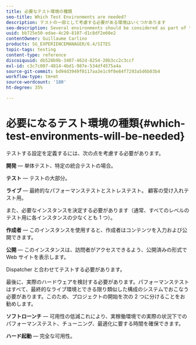 ```yaml
---
title: 必要なテスト環境の種類
seo-title: Which Test Environments are needed?
description: テストの一部として考慮する必要がある環境はいくつかあります
seo-description: Several environments should be considered as part of testing
uuid: bb725e50-edae-4c20-8107-d1c8df2e60e2
contentOwner: Guillaume Carlino
products: SG_EXPERIENCEMANAGER/6.4/SITES
topic-tags: testing
content-type: reference
discoiquuid: db528b9b-3407-462d-8254-20b3cc2c3ccf
exl-id: c3c7c007-4814-4bd1-987e-534df4575a4a
source-git-commit: bd94d3949f0117aa3e1c9f0e84f7293a5d6b03b4
workflow-type: tm+mt
source-wordcount: '180'
ht-degree: 35%

---
```


# 必要になるテスト環境の種類{#which-test-environments-will-be-needed}

テストする設定を定義するには、次の点を考慮する必要があります。

**開発**  — 単体テスト、特定の統合テストの場合。

**テスト**  — テストの大部分。

**ライブ**  — 最終的なパフォーマンステストとストレステスト。 顧客の受け入れテスト用。

また、必要なインスタンスを決定する必要があります（通常、すべてのレベルのテスト用に各インスタンスの少なくとも 1 つ）。

**作成者**  — このインスタンスを使用すると、作成者はコンテンツを入力および公開できます。

**公開**  — このインスタンスは、訪問者がアクセスできるよう、公開済みの形式で Web サイトを表示します。

Dispatcher と合わせてテストする必要があります。

最後に、実際のハードウェアを検討する必要があります。パフォーマンステストはすべて、最終的なライブ環境とできる限り類似した構成のシステムでおこなう必要があります。このため、プロジェクトの開始を次の 2 つに分けることをお勧めします。

**ソフトローンチ**  — 可用性の低減これにより、実稼働環境での実際の状況下でのパフォーマンステスト、チューニング、最適化に要する時間を確保できます。

**ハード起動**  — 完全な可用性。
